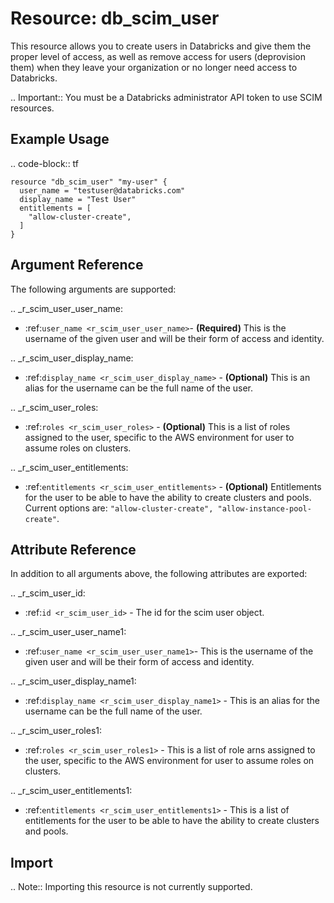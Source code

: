 # Resource: db_scim_user

This resource allows you to create users in Databricks and give them the proper level of access, as well as 
remove access for users (deprovision them) when they leave your organization or no longer need access to Databricks.

.. Important:: You must be a Databricks administrator API token to use SCIM resources. 

## Example Usage

.. code-block:: tf

    resource "db_scim_user" "my-user" {
      user_name = "testuser@databricks.com"
      display_name = "Test User"
      entitlements = [
        "allow-cluster-create",
      ]
    }

## Argument Reference

The following arguments are supported:

.. _r_scim_user_user_name:
* :ref:`user_name <r_scim_user_user_name>`- **(Required)** This is the username of the given user and will be their form of access 
and identity.

.. _r_scim_user_display_name:
* :ref:`display_name <r_scim_user_display_name>` - **(Optional)** This is an alias for the username can be the full name of the user.

.. _r_scim_user_roles:
* :ref:`roles <r_scim_user_roles>` - **(Optional)** This is a list of roles assigned to the user, specific to the AWS environment for 
user to assume roles on clusters.

.. _r_scim_user_entitlements:
* :ref:`entitlements <r_scim_user_entitlements>` - **(Optional)** Entitlements for the user to be able to have the ability to create 
clusters and pools. Current options are: `"allow-cluster-create", "allow-instance-pool-create"`.

## Attribute Reference

In addition to all arguments above, the following attributes are exported:

.. _r_scim_user_id:
* :ref:`id <r_scim_user_id>` - The id for the scim user object.

.. _r_scim_user_user_name1:
* :ref:`user_name <r_scim_user_user_name1>`- This is the username of the given user and will be their form of access 
and identity.

.. _r_scim_user_display_name1:
* :ref:`display_name <r_scim_user_display_name1>` - This is an alias for the username can be the full name of the user.

.. _r_scim_user_roles1:
* :ref:`roles <r_scim_user_roles1>` - This is a list of role arns assigned to the user, specific to the AWS environment for 
user to assume roles on clusters.

.. _r_scim_user_entitlements1:
* :ref:`entitlements <r_scim_user_entitlements1>` - This is a list of entitlements for the user to be able to have the ability to create 
clusters and pools.

## Import

.. Note:: Importing this resource is not currently supported.